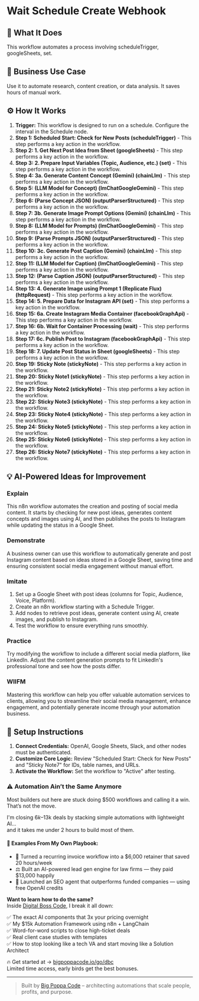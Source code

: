 # Wait Schedule Create Webhook

## 🚀 What It Does
This workflow automates a process involving scheduleTrigger, googleSheets, set.

## 💼 Business Use Case
Use it to automate research, content creation, or data analysis. It saves hours of manual work.

## ⚙️ How It Works
1.  **Trigger:** This workflow is designed to run on a schedule. Configure the interval in the Schedule node.
2. **Step 1: Scheduled Start: Check for New Posts (scheduleTrigger)** - This step performs a key action in the workflow.
3. **Step 2: 1. Get Next Post Idea from Sheet (googleSheets)** - This step performs a key action in the workflow.
4. **Step 3: 2. Prepare Input Variables (Topic, Audience, etc.) (set)** - This step performs a key action in the workflow.
5. **Step 4: 3a. Generate Content Concept (Gemini) (chainLlm)** - This step performs a key action in the workflow.
6. **Step 5: (LLM Model for Concept) (lmChatGoogleGemini)** - This step performs a key action in the workflow.
7. **Step 6: (Parse Concept JSON) (outputParserStructured)** - This step performs a key action in the workflow.
8. **Step 7: 3b. Generate Image Prompt Options (Gemini) (chainLlm)** - This step performs a key action in the workflow.
9. **Step 8: (LLM Model for Prompts) (lmChatGoogleGemini)** - This step performs a key action in the workflow.
10. **Step 9: (Parse Prompts JSON) (outputParserStructured)** - This step performs a key action in the workflow.
11. **Step 10: 3c. Generate Post Caption (Gemini) (chainLlm)** - This step performs a key action in the workflow.
12. **Step 11: (LLM Model for Caption) (lmChatGoogleGemini)** - This step performs a key action in the workflow.
13. **Step 12: (Parse Caption JSON) (outputParserStructured)** - This step performs a key action in the workflow.
14. **Step 13: 4. Generate Image using Prompt 1 (Replicate Flux) (httpRequest)** - This step performs a key action in the workflow.
15. **Step 14: 5. Prepare Data for Instagram API (set)** - This step performs a key action in the workflow.
16. **Step 15: 6a. Create Instagram Media Container (facebookGraphApi)** - This step performs a key action in the workflow.
17. **Step 16: 6b. Wait for Container Processing (wait)** - This step performs a key action in the workflow.
18. **Step 17: 6c. Publish Post to Instagram (facebookGraphApi)** - This step performs a key action in the workflow.
19. **Step 18: 7. Update Post Status in Sheet (googleSheets)** - This step performs a key action in the workflow.
20. **Step 19: Sticky Note (stickyNote)** - This step performs a key action in the workflow.
21. **Step 20: Sticky Note1 (stickyNote)** - This step performs a key action in the workflow.
22. **Step 21: Sticky Note2 (stickyNote)** - This step performs a key action in the workflow.
23. **Step 22: Sticky Note3 (stickyNote)** - This step performs a key action in the workflow.
24. **Step 23: Sticky Note4 (stickyNote)** - This step performs a key action in the workflow.
25. **Step 24: Sticky Note5 (stickyNote)** - This step performs a key action in the workflow.
26. **Step 25: Sticky Note6 (stickyNote)** - This step performs a key action in the workflow.
27. **Step 26: Sticky Note7 (stickyNote)** - This step performs a key action in the workflow.

## 💡 AI-Powered Ideas for Improvement
### Explain
This n8n workflow automates the creation and posting of social media content. It starts by checking for new post ideas, generates content concepts and images using AI, and then publishes the posts to Instagram while updating the status in a Google Sheet.

### Demonstrate
A business owner can use this workflow to automatically generate and post Instagram content based on ideas stored in a Google Sheet, saving time and ensuring consistent social media engagement without manual effort.

### Imitate
1. Set up a Google Sheet with post ideas (columns for Topic, Audience, Voice, Platform).
2. Create an n8n workflow starting with a Schedule Trigger.
3. Add nodes to retrieve post ideas, generate content using AI, create images, and publish to Instagram.
4. Test the workflow to ensure everything runs smoothly.

### Practice
Try modifying the workflow to include a different social media platform, like LinkedIn. Adjust the content generation prompts to fit LinkedIn's professional tone and see how the posts differ.

### WIIFM
Mastering this workflow can help you offer valuable automation services to clients, allowing you to streamline their social media management, enhance engagement, and potentially generate income through your automation business.

## 🔧 Setup Instructions
1. **Connect Credentials:** OpenAI, Google Sheets, Slack, and other nodes must be authenticated.
2. **Customize Core Logic:** Review "Scheduled Start: Check for New Posts" and "Sticky Note7" for IDs, table names, and URLs.
3. **Activate the Workflow:** Set the workflow to "Active" after testing.

### ⚠️ Automation Ain’t the Same Anymore

Most builders out here are stuck doing $500 workflows and calling it a win.  
That’s not the move.  

I'm closing $6k–$13k deals by stacking simple automations with lightweight AI...  
and it takes me under 2 hours to build most of them.

#### 🧠 Examples From My Own Playbook:
- 🔁 Turned a recurring invoice workflow into a $6,000 retainer that saved 20 hours/week  
- ⚖️ Built an AI-powered lead gen engine for law firms — they paid $13,000 happily  
- 🚀 Launched an SEO agent that outperforms funded companies — using free OpenAI credits  

**Want to learn how to do the same?**  
Inside [Digital Boss Code](https://bigpoppacode.io/go/dbc), I break it all down:

✅ The exact AI components that 3x your pricing overnight  
✅ My $15k Automation Framework using n8n + LangChain  
✅ Word-for-word scripts to close high-ticket deals  
✅ Real client case studies with templates  
✅ How to stop looking like a tech VA and start moving like a Solution Architect  

🔥 Get started at → [bigpoppacode.io/go/dbc](https://bigpoppacode.io/go/dbc)  
Limited time access, early birds get the best bonuses.

---
> Built by [Big Poppa Code](https://bigpoppacode.io) – architecting automations that scale people, profits, and purpose.
